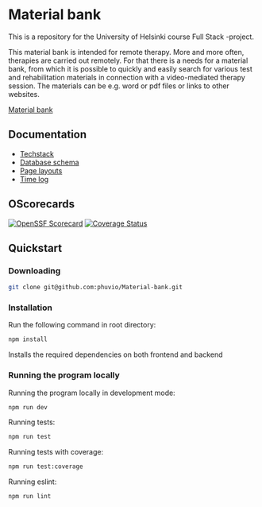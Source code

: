 # Material bank

This is a repository for the University of Helsinki course Full Stack -project.

This material bank is intended for remote therapy. More and more often, therapies are carried out remotely. For that there is a needs for a material bank, from which it is possible to quickly and easily search for various test and rehabilitation materials in connection with a video-mediated therapy session. The materials can be e.g. word or pdf files or links to other websites.

[Material bank](https://material-bank-backend-449a0f56d7d0.herokuapp.com/)

## Documentation

- [Techstack](/Documentation/techstack.md)
- [Database schema](/Documentation/database.md)
- [Page layouts](/Documentation/pagelayouts.md)
- [Time log](/Documentation/timelog.md)

## OScorecards

[![OpenSSF Scorecard](https://api.scorecard.dev/projects/github.com/phuvio/Material-bank/badge)](https://scorecard.dev/viewer/?uri=github.com/phuvio/Material-bank)
[![Coverage Status](https://coveralls.io/repos/github/phuvio/Material-bank/badge.svg?branch=main)](https://coveralls.io/github/phuvio/Material-bank?branch=main)

## Quickstart

### Downloading

```bash
git clone git@github.com:phuvio/Material-bank.git
```

### Installation

Run the following command in root directory:

```bash
npm install
```

Installs the required dependencies on both frontend and backend

### Running the program locally

Running the program locally in development mode:

```bash
npm run dev
```

Running tests:

```bash
npm run test
```

Running tests with coverage:

```bash
npm run test:coverage
```

Running eslint:

```bash
npm run lint
```
